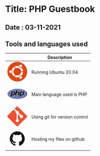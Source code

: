 # Title: PHP Guestbook
## Date : 03-11-2021

## Tools and languages used

|  | Description |
| ----------- | ----------- |
| ![ubuntu](IMG/ubuntu.png) | Running Ubuntu 20.04 |
| ![php](IMG/php-logo.jpg) | Main language used is PHP |
| ![git](IMG/git.png) | Using git for version control |
| ![github](IMG/github.png) | Hosting my files on github |
